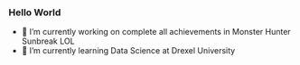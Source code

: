 ### Hello World 

<!--
**bobmst/bobmst** is a ✨ _special_ ✨ repository because its `README.md` (this file) appears on your GitHub profile.

Here are some ideas to get you started:

- 🔭 I’m currently working on ...
- 🌱 I’m currently learning ...
- 👯 I’m looking to collaborate on ...
- 🤔 I’m looking for help with ...
- 💬 Ask me about ...
- 📫 How to reach me: ...
- 😄 Pronouns: ...
- ⚡ Fun fact: ...
-->

<picture>
  <source media="(prefers-color-scheme: dark)" srcset="https://raw.githubusercontent.com/bobmst/bobmst/output/github-snake-dark.gif">
  <source media="(prefers-color-scheme: light)" srcset="https://raw.githubusercontent.com/bobmst/bobmst/output/github-snake-light.gif">
</picture>

- 🔭 I’m currently working on complete all achievements in Monster Hunter Sunbreak LOL
- 🌱 I’m currently learning Data Science at Drexel University

